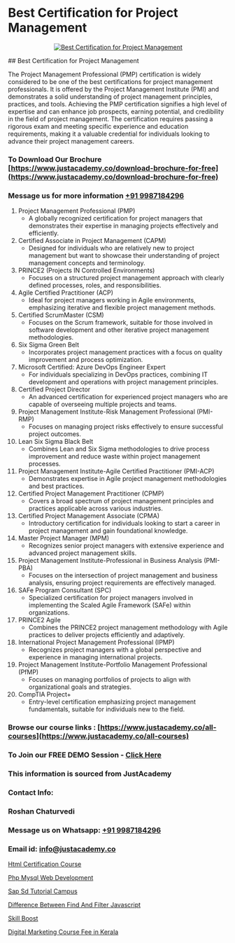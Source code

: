 # Best Certification for Project Management

<p align="center">
  <a href="https://justacademy.co/course-detail/pmp-certification-training">
    <img src="https://justacademy.co/storage2/course_image/1709713463_course_image.webp" alt="Best Certification for Project Management">
  </a>
</p>
## Best Certification for Project Management

The Project Management Professional (PMP) certification is widely considered to be one of the best certifications for project management professionals. It is offered by the Project Management Institute (PMI) and demonstrates a solid understanding of project management principles, practices, and tools. Achieving the PMP certification signifies a high level of expertise and can enhance job prospects, earning potential, and credibility in the field of project management. The certification requires passing a rigorous exam and meeting specific experience and education requirements, making it a valuable credential for individuals looking to advance their project management careers.
### To Download Our Brochure [https://www.justacademy.co/download-brochure-for-free](https://www.justacademy.co/download-brochure-for-free)
### Message us for more information [+91 9987184296](https://api.whatsapp.com/send?phone=919987184296)
1) Project Management Professional (PMP)
   - A globally recognized certification for project managers that demonstrates their expertise in managing projects effectively and efficiently.
2) Certified Associate in Project Management (CAPM)
   - Designed for individuals who are relatively new to project management but want to showcase their understanding of project management concepts and terminology.
3) PRINCE2 (Projects IN Controlled Environments)
   - Focuses on a structured project management approach with clearly defined processes, roles, and responsibilities.
4) Agile Certified Practitioner (ACP)
   - Ideal for project managers working in Agile environments, emphasizing iterative and flexible project management methods.
5) Certified ScrumMaster (CSM)
   - Focuses on the Scrum framework, suitable for those involved in software development and other iterative project management methodologies.
6) Six Sigma Green Belt
   - Incorporates project management practices with a focus on quality improvement and process optimization.
7) Microsoft Certified: Azure DevOps Engineer Expert
   - For individuals specializing in DevOps practices, combining IT development and operations with project management principles.
8) Certified Project Director
   - An advanced certification for experienced project managers who are capable of overseeing multiple projects and teams.
9) Project Management Institute-Risk Management Professional (PMI-RMP)
   - Focuses on managing project risks effectively to ensure successful project outcomes.
10) Lean Six Sigma Black Belt
    - Combines Lean and Six Sigma methodologies to drive process improvement and reduce waste within project management processes.
11) Project Management Institute-Agile Certified Practitioner (PMI-ACP)
    - Demonstrates expertise in Agile project management methodologies and best practices.
12) Certified Project Management Practitioner (CPMP)
    - Covers a broad spectrum of project management principles and practices applicable across various industries.
13) Certified Project Management Associate (CPMA)
    - Introductory certification for individuals looking to start a career in project management and gain foundational knowledge.
14) Master Project Manager (MPM)
    - Recognizes senior project managers with extensive experience and advanced project management skills.
15) Project Management Institute-Professional in Business Analysis (PMI-PBA)
    - Focuses on the intersection of project management and business analysis, ensuring project requirements are effectively managed.
16) SAFe Program Consultant (SPC)
    - Specialized certification for project managers involved in implementing the Scaled Agile Framework (SAFe) within organizations.
17) PRINCE2 Agile
    - Combines the PRINCE2 project management methodology with Agile practices to deliver projects efficiently and adaptively.
18) International Project Management Professional (IPMP)
    - Recognizes project managers with a global perspective and experience in managing international projects.
19) Project Management Institute-Portfolio Management Professional (PfMP)
    - Focuses on managing portfolios of projects to align with organizational goals and strategies.
20) CompTIA Project+
    - Entry-level certification emphasizing project management fundamentals, suitable for individuals new to the field.

### Browse our course links : [https://www.justacademy.co/all-courses](https://www.justacademy.co/all-courses) 
### To Join our FREE DEMO Session - [Click Here](https://www.justacademy.co/register-for-course-demo)


### This information is sourced from JustAcademy
### Contact Info:
### Roshan Chaturvedi
### Message us on Whatsapp: [+91 9987184296](https://api.whatsapp.com/send?phone=919987184296)
### Email id: [info@justacademy.co](mailto:info@justacademy.co)
                
[Html Certification Course](https://www.linkedin.com/pulse/html-certification-course-justacademy-cmxlc?trackingId=bKD1oAwJpHrHNNLIyf0PyA%3D%3D&lipi=urn%3Ali%3Apage%3Ad_flagship3_company_admin%3BI8wAi6m6RHmFDIiqUS2smQ%3D%3D)

[Php Mysql Web Development](https://www.linkedin.com/pulse/php-mysql-web-development-justacademy-chandigarh-mbxee?trackingId=TTCYbK8baB9JRW0y%2BED%2FjQ%3D%3D&lipi=urn%3Ali%3Apage%3Ad_flagship3_company_admin%3BXEu5pmfJRhGyaD1FCv74Lw%3D%3D)

[Sap Sd Tutorial Campus](https://medium.com/@justacademytraining/sap-sd-tutorial-campus-da28b2ce23c9)

[Difference Between Find And Filter Javascript](https://medium.com/@namusn/difference-between-find-and-filter-javascript-2652853cfac4)

[Skill Boost](https://justacademyin.github.io/justacademy/skill-boost)

[Digital Marketing Course Fee in Kerala](https://justacademyin.github.io/justacademy/digital-marketing-course-fee-in-kerala)

